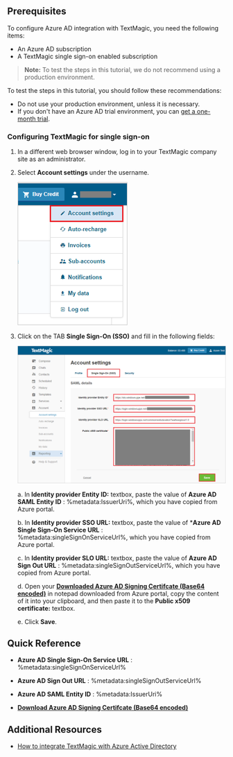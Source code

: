 ## Prerequisites

To configure Azure AD integration with TextMagic, you need the following items:

- An Azure AD subscription
- A TextMagic single sign-on enabled subscription

> **Note:**
> To test the steps in this tutorial, we do not recommend using a production environment.

To test the steps in this tutorial, you should follow these recommendations:

- Do not use your production environment, unless it is necessary.
- If you don't have an Azure AD trial environment, you can [get a one-month trial](https://azure.microsoft.com/pricing/free-trial/).

### Configuring TextMagic for single sign-on

1. In a different web browser window, log in to your TextMagic company site as an administrator.

2. Select **Account settings** under the username.

	![TextMagic Configuration](./media/config1.png) 
3. Click on the TAB  **Single Sign-On (SSO)** and fill in the following fields:  
	
	![TextMagic Configuration](./media/config2.png)

	a. In **Identity provider Entity ID:** textbox, paste the value of **Azure AD SAML Entity ID** : %metadata:IssuerUri%, which you have copied from Azure portal.

	b. In **Identity provider SSO URL:** textbox, paste the value of ***Azure AD Single Sign-On Service URL** : %metadata:singleSignOnServiceUrl%, which you have copied from Azure portal.

	c. In **Identity provider SLO URL:** textbox, paste the value of **Azure AD Sign Out URL** : %metadata:singleSignOutServiceUrl%, which you have copied from Azure portal.

	d. Open your **[Downloaded Azure AD Signing Certifcate (Base64 encoded)](%metadata:certificateDownloadBase64Url%)** in notepad downloaded from Azure portal, copy the content of it into your clipboard, and then paste it to the **Public x509 certificate:** textbox.

	e. Click **Save**.

## Quick Reference

* **Azure AD Single Sign-On Service URL** : %metadata:singleSignOnServiceUrl%

* **Azure AD Sign Out URL** : %metadata:singleSignOutServiceUrl%

* **Azure AD SAML Entity ID** : %metadata:IssuerUri%

* **[Download Azure AD Signing Certifcate (Base64 encoded)](%metadata:certificateDownloadBase64Url%)**

## Additional Resources

* [How to integrate TextMagic with Azure Active Directory](https://docs.microsoft.com/azure/active-directory/active-directory-saas-textmagic-tutorial)
